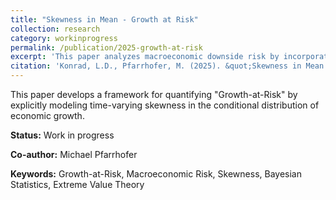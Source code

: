 ```yaml
---
title: "Skewness in Mean - Growth at Risk"
collection: research
category: workinprogress
permalink: /publication/2025-growth-at-risk
excerpt: 'This paper analyzes macroeconomic downside risk by incorporating conditional skewness into growth forecasting models.'
citation: 'Konrad, L.D., Pfarrhofer, M. (2025). &quot;Skewness in Mean - Growth at Risk.&quot; <i>Unpublished Document</i>.'
---
```


This paper develops a framework for quantifying "Growth-at-Risk" by explicitly modeling time-varying skewness in the conditional distribution of economic growth.

**Status:** Work in progress

**Co-author:** Michael Pfarrhofer

**Keywords:** Growth-at-Risk, Macroeconomic Risk, Skewness, Bayesian Statistics, Extreme Value Theory
